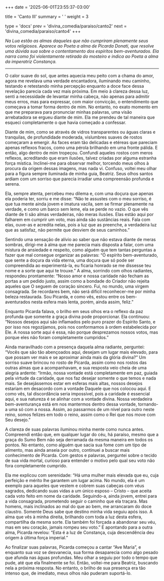 +++
date = '2025-06-01T23:55:37-03:00'

title = 'Canto III'
summary = ' '
weight = 3

type = 'docs'
prev = 'divina_comedia/paraiso/canto2'
next = 'divina_comedia/paraiso/canto4'
+++

_Na Lua estão as almas daqueles que não cumpriram plenamente seus votos religiosos. Aparece ao Poeta a alma de Picarda Donati, que resolve uma dúvida sua sobre o contentamento dos espíritos bem-aventurados. Ela narra como foi violentamente retirada do mosteiro e indica ao Poeta a alma da imperatriz Constança._

---

O calor suave do sol, que antes aquecia meu peito com a chama do amor, agora me revelava uma verdade encantadora, iluminando meu caminho, testando e retestando minha percepção enquanto a doce face dessa revelação parecia cada vez mais próxima. Em meio à clareza dessa luz, senti a necessidade de levantar minha cabeça, não apenas para admitir meus erros, mas para expressar, com maior convicção, o entendimento que começava a tomar forma dentro de mim. No entanto, no exato momento em que me preparava para pronunciar minhas palavras, uma visão arrebatadora se ergueu diante de mim. Ela me prendeu de tal maneira que esqueci completamente o que havia começado a confessar.

Diante de mim, como se através de vidros transparentes ou águas claras e tranquilas, de profundidade moderada, vislumbres suaves de rostos começaram a emergir. As faces eram tão delicadas e etéreas que pareciam apenas reflexos fracos, como uma pérola brilhando em uma fronte pálida. E então, algo dentro de mim tropeçou. Confundi aqueles rostos com meros reflexos, acreditando que eram ilusões, talvez criadas por alguma estranha força mística. Inclinei-me para observar melhor, torcendo meus olhos à procura da origem dessas imagens, mas nada vi. Confuso, voltei meu olhar para a figura sempre iluminada de minha guia, Beatriz. Seus olhos santos ardiam com um sorriso que parecia irradiar uma compreensão profunda e serena.

Ela, sempre atenta, percebeu meu dilema e, com uma doçura que apenas ela poderia ter, sorriu e me disse: “Não te assustes com o meu sorriso, é que tua mente ainda jovem e imatura vacila, sem se firmar plenamente na verdade, e como um barco sem leme, ela se perde no vazio. O que vês diante de ti são almas verdadeiras, não meras ilusões. Elas estão aqui por falharem em cumprir um voto, mas ainda são sustâncias reais. Fala com elas, ouve-as e acredita nelas, pois a luz que as preenche, a verdadeira luz que as satisfaz, não permite que desviem de seus caminhos.”

Sentindo uma sensação de alívio ao saber que não estava diante de meras sombras, dirigi-me à alma que me parecia mais disposta a falar, com uma mistura de ansiedade e respeito, como alguém que tem tantas perguntas a fazer que mal consegue organizar as palavras: “Ó espírito bem-aventurado, que sente a doçura da vida eterna, uma doçura que só pode ser compreendida ao experimentá-la, eu ficaria honrado se me dissesse teu nome e a sorte que aqui te trouxe.” A alma, sorrindo com olhos radiantes, respondeu prontamente: “Nosso amor e nossa caridade não fecham as portas a um pedido justo, assim como a bondade do Criador não rejeita aqueles que O seguem de coração sincero. Fui, no mundo, uma virgem consagrada. Se recordares bem, não será difícil reconhecer-me por minha beleza restaurada. Sou Picarda, e como vês, estou entre os bem-aventurados nesta esfera mais lenta, porém, ainda assim, feliz.”

Enquanto Picarda falava, o brilho em seus olhos era o reflexo da paz profunda que somente a graça divina pode proporcionar. Ela continuou: “Nossos desejos aqui são inflamados pelo puro prazer do Espírito Santo, e por isso nos regozijamos, pois nos conformamos à ordem estabelecida por Ele. A nossa sorte aqui é essa, não porque desprezamos nossos votos, mas porque eles não foram completamente cumpridos.”

Ainda maravilhado com a presença daquela alma radiante, perguntei: “Vocês que são tão abençoados aqui, desejam um lugar mais elevado, para que possam ver mais e se aproximar ainda mais da glória divina?” Um sorriso suave brincou no rosto de Picarda, assim como nos rostos das outras almas que a acompanhavam, e sua resposta veio cheia de uma alegria ardente: “Irmão, nossa vontade está completamente em paz, guiada pela virtude da caridade, que nos faz desejar somente o que temos e nada mais. Se desejássemos estar em esferas mais altas, nossos desejos estariam em desacordo com a vontade Daquele que nos colocou aqui. E como vês, tal discordância seria impossível, pois a caridade é essencial aqui, e sua natureza é se alinhar com a vontade divina. Nossa verdadeira bem-aventurança está em nos mantermos dentro dessa vontade, tornando-a uma só com a nossa. Assim, ao passarmos de um nível para outro neste reino, somos felizes em todo o reino, assim como o Rei que nos move com Seu desejo.”

A clareza de suas palavras iluminou minha mente como nunca antes. Compreendi então que, em qualquer lugar do céu, há paraíso, mesmo que a graça do Sumo Bem não seja derramada da mesma maneira em todos os pontos. No entanto, como alguém que sacia sua fome com um tipo de alimento, mas ainda anseia por outro, continuei a buscar mais conhecimento de Picarda. Com gestos e palavras, perguntei sobre o tecido de sua vida mortal, curioso para entender o motivo pelo qual seu voto não fora completamente cumprido.

Ela me explicou com serenidade: “Há uma mulher mais elevada que eu, cuja perfeição e mérito lhe garantem um lugar acima. No mundo, ela é um exemplo para aqueles que vestem e cobrem suas cabeças com véus sagrados, dedicando suas vidas a um único esposo – Cristo – que aceita cada voto feito em nome da caridade. Seguindo-a, ainda jovem, entrei para a vida consagrada, prometendo seguir o caminho que ela traçara. Mas homens, mais inclinados ao mal do que ao bem, me arrancaram do doce claustro. Somente Deus sabe que destino minha vida seguiu após isso. A alma que vês à minha direita, brilhando com toda a luz desta esfera, compartilha da mesma sorte. Ela também foi forçada a abandonar seu véu, mas em seu coração, jamais rompeu seu voto.” E apontando para a outra alma, Picarda revelou: “Esta é a luz de Constança, cuja descendência deu origem à última força imperial.”

Ao finalizar suas palavras, Picarda começou a cantar “Ave Maria”, e enquanto sua voz se desvanecia, sua forma desaparecia como algo pesado que afunda nas águas profundas. Meu olhar a seguiu por todo o tempo que pude, até que ela finalmente se foi. Então, voltei-me para Beatriz, buscando nela a próxima resposta. No entanto, o brilho de sua presença era tão intenso que, de imediato, meus olhos não puderam suportá-lo.